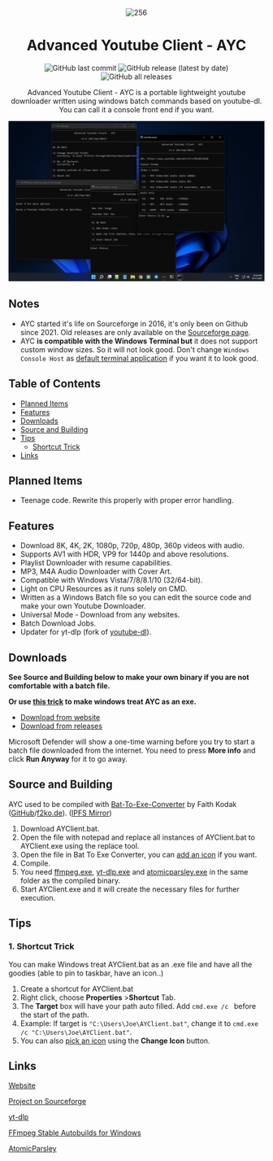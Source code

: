 <div align="center">

![256](https://user-images.githubusercontent.com/60822601/115324256-36724180-a1a7-11eb-929c-c0d1221b7b84.png)

# Advanced Youtube Client - AYC

![GitHub last commit](https://img.shields.io/github/last-commit/adithya-s-sekhar/advanced-youtube-client-ayc?style=paper)
![GitHub release (latest by date)](https://img.shields.io/github/v/release/adithya-s-sekhar/advanced-youtube-client-ayc?style=paper)
![GitHub all releases](https://img.shields.io/github/downloads/adithya-s-sekhar/advanced-youtube-client-ayc/total?style=paper)

Advanced Youtube Client - AYC is a portable lightweight youtube downloader written using windows batch commands based on youtube-dl.
You can call it a console front end if you want.

![512](https://raw.githubusercontent.com/adithya-s-sekhar/advanced-youtube-client-ayc/main/Screenshots/screens.png)

</div>

## Notes

- AYC started it's life on Sourceforge in 2016, it's only been on Github since 2021. Old releases are only available on the [Sourceforge page](#links).
-  AYC **is compatible with the Windows Terminal but** it does not support custom window sizes. So it will not look good. Don't change `Windows Console Host` as [default terminal application](https://www.howtogeek.com/738631/how-to-make-windows-terminal-your-default-terminal-app/) if you want it to look good.

## Table of Contents

- [Planned Items](#planned)
- [Features](#features)
- [Downloads](#downloads)
- [Source and Building](#source-and-building)
- [Tips](#tips)
  - [Shortcut Trick](#1-shortcut-trick)
- [Links](#links)

## Planned Items

- Teenage code. Rewrite this properly with proper error handling.

## Features

- Download 8K, 4K, 2K, 1080p, 720p, 480p, 360p videos with audio.
- Supports AV1 with HDR, VP9 for 1440p and above resolutions.
- Playlist Downloader with resume capabilities.
- MP3, M4A Audio Downloader with Cover Art.
- Compatible with Windows Vista/7/8/8.1/10 (32/64-bit).
- Light on CPU Resources as it runs solely on CMD.
- Written as a Windows Batch file so you can edit the source code and make your own Youtube Downloader.
- Universal Mode - Download from any websites.
- Batch Download Jobs.
- Updater for yt-dlp (fork of [youtube-dl](https://youtube-dl.org)).

## Downloads

**See Source and Building below to make your own binary if you are not comfortable with a batch file.**

**Or use [this trick](https://github.com/adithya-s-sekhar/advanced-youtube-client-ayc#1-shortcut-trick) to make windows treat AYC as an exe.**

  - [Download from website](https://advanced-youtube-client-ayc.sourceforge.io)
  - [Download from releases](https://github.com/adithya-s-sekhar/advanced-youtube-client-ayc/releases) 
  
Microsoft Defender will show a one-time warning before you try to start a batch file downloaded from the internet. You need to press **More info** and click **Run Anyway** for it to go away.

## Source and Building

AYC used to be compiled with [Bat-To-Exe-Converter](https://www.majorgeeks.com/files/details/bat_to_exe_converter.html) by Faith Kodak ([GitHub](https://github.com/99fk)/[f2ko.de](https://f2ko.de/programme/bat-to-exe-converter/)). ([IPFS Mirror](http://ipfs.io/ipfs/QmPBp7wBSC9GukPUcp7LXFCGXBvc2e45PUfWUbCJzuLG65))

1. Download AYClient.bat.
2. Open the file with notepad and replace all instances of AYClient.bat to AYClient.exe using the replace tool.
3. Open the file in Bat To Exe Converter, you can [add an icon](https://github.com/adithya-s-sekhar/advanced-youtube-client-ayc/blob/main/ayc.ico?raw=true) if you want.
4. Compile.
5. You need [ffmpeg.exe](https://github.com/AnimMouse/ffmpeg-stable-autobuild/releases), [yt-dlp.exe](https://github.com/yt-dlp/yt-dlp/releases) and [atomicparsley.exe](https://github.com/wez/atomicparsley/releases) in the same folder as the compiled binary.
6. Start AYClient.exe and it will create the necessary files for further execution.

## Tips

### 1. Shortcut Trick

You can make Windows treat AYClient.bat as an .exe file and have all the goodies (able to pin to taskbar, have an icon..)
1. Create a shortcut for AYClient.bat
2. Right click, choose **Properties** >**Shortcut** Tab.
3. The **Target** box will have your path auto filled. Add `cmd.exe /c ` before the start of the path.
4. Example: If target is `"C:\Users\Joe\AYClient.bat"`, change it to `cmd.exe /c "C:\Users\Joe\AYClient.bat"`.
5. You can also [pick an icon](https://github.com/adithya-s-sekhar/advanced-youtube-client-ayc/blob/main/ayc.ico?raw=true) using the **Change Icon** button.

## Links

[Website](https://advanced-youtube-client-ayc.sourceforge.io/)

[Project on Sourceforge](https://sourceforge.net/projects/advanced-youtube-client-ayc/)

[yt-dlp](https://github.com/yt-dlp/yt-dlp)

[FFmpeg Stable Autobuilds for Windows](https://github.com/AnimMouse/ffmpeg-stable-autobuild/)

[AtomicParsley](https://github.com/wez/atomicparsley)
